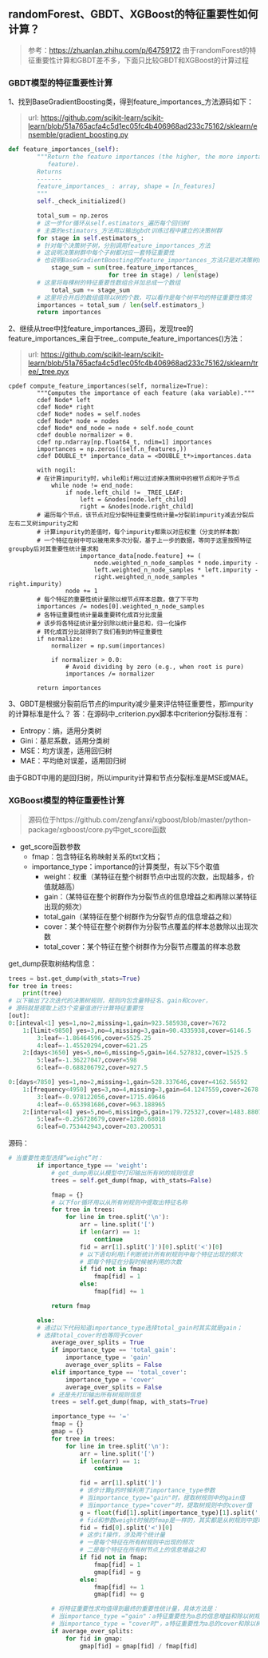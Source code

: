 ## randomForest、GBDT、XGBoost的特征重要性如何计算？
> 参考：https://zhuanlan.zhihu.com/p/64759172
> 由于randomForest的特征重要性计算和GBDT差不多，下面只比较GBDT和XGBoost的计算过程

### GBDT模型的特征重要性计算
1、找到BaseGradientBoosting类，得到feature_importances_方法源码如下：
> url: https://github.com/scikit-learn/scikit-learn/blob/51a765acfa4c5d1ec05fc4b406968ad233c75162/sklearn/ensemble/gradient_boosting.py

```python
def feature_importances_(self):
        """Return the feature importances (the higher, the more important the
           feature).
        Returns
        -------
        feature_importances_ : array, shape = [n_features]
        """
        self._check_initialized()

        total_sum = np.zeros
        # 这一步for循环从self.estimators_遍历每个回归树
        # 主类的estimators_方法用以输出gbdt训练过程中建立的决策树群
        for stage in self.estimators_:
        # 针对每个决策树子树，分别调用feature_importances_方法
        # 这说明决策树群中每个子树都对应一套特征重要性
        # 也说明BaseGradientBoosting的feature_importances_方法只是对决策树的feature_importances_进行变换，并非最原始的逻辑
            stage_sum = sum(tree.feature_importances_
                            for tree in stage) / len(stage)
        # 这里将每棵树的特征重要性数组合并加总成一个数组
            total_sum += stage_sum
        # 这里将合并后的数组值除以树的个数，可以看作是每个树平均的特征重要性情况
        importances = total_sum / len(self.estimators_)
        return importances
```
2、继续从tree中找feature_importances_源码，发现tree的feature_importances_来自于tree_.compute_feature_importances()方法：
> url: https://github.com/scikit-learn/scikit-learn/blob/51a765acfa4c5d1ec05fc4b406968ad233c75162/sklearn/tree/_tree.pyx

```cpython
cpdef compute_feature_importances(self, normalize=True):
        """Computes the importance of each feature (aka variable)."""
        cdef Node* left
        cdef Node* right
        cdef Node* nodes = self.nodes
        cdef Node* node = nodes
        cdef Node* end_node = node + self.node_count
        cdef double normalizer = 0.
        cdef np.ndarray[np.float64_t, ndim=1] importances
        importances = np.zeros((self.n_features,))
        cdef DOUBLE_t* importance_data = <DOUBLE_t*>importances.data

        with nogil:
        # 在计算impurity时，while和if用以过滤掉决策树中的根节点和叶子节点
            while node != end_node:
                if node.left_child != _TREE_LEAF:
                    left = &nodes[node.left_child]
                    right = &nodes[node.right_child]
        # 遍历每个节点，该节点对应分裂特征重要性统计量=分裂前impurity减去分裂后左右二叉树impurity之和
        # 计算impurity的差值时，每个impurity都乘以对应权重（分支的样本数）
        # 一个特征在树中可以被用来多次分裂，基于上一步的数据，等同于这里按照特征groupby后对其重要性统计量求和
                    importance_data[node.feature] += (
                        node.weighted_n_node_samples * node.impurity -
                        left.weighted_n_node_samples * left.impurity -
                        right.weighted_n_node_samples * right.impurity)
                node += 1
        # 每个特征的重要性统计量除以根节点样本总数，做了下平均
        importances /= nodes[0].weighted_n_node_samples
        # 各特征重要性统计量最重要转化成百分比度量
        # 该步将各特征统计量分别除以统计量总和，归一化操作
        # 转化成百分比就得到了我们看到的特征重要性
        if normalize:
            normalizer = np.sum(importances)

            if normalizer > 0.0:
                # Avoid dividing by zero (e.g., when root is pure)
                importances /= normalizer

        return importances
```
3、GBDT是根据分裂前后节点的impurity减少量来评估特征重要性，那impurity的计算标准是什么？
答：在源码中_criterion.pyx脚本中criterion分裂标准有：
+ Entropy：熵，适用分类树
+ Gini：基尼系数，适用分类树
+ MSE：均方误差，适用回归树
+ MAE：平均绝对误差，适用回归树

由于GBDT中用的是回归树，所以impurity计算和节点分裂标准是MSE或MAE。
	


### XGBoost模型的特征重要性计算
> 源码位于https://github.com/zengfanxi/xgboost/blob/master/python-package/xgboost/core.py中get_score函数
> 
+ get_score函数参数
	+ fmap：包含特征名称映射关系的txt文档；
	+ importance_type：importance的计算类型，有以下5个取值
		+ weight：权重（某特征在整个树群节点中出现的次数，出现越多，价值就越高）
		+ gain：（某特征在整个树群作为分裂节点的信息增益之和再除以某特征出现的频次）
		+ total_gain（某特征在整个树群作为分裂节点的信息增益之和）
		+ cover：某个特征在整个树群作为分裂节点覆盖的样本总数除以出现次数
		+ total_cover：某个特征在整个树群作为分裂节点覆盖的样本总数

get_dump获取树结构信息：
```python
trees = bst.get_dump(with_stats=True)
for tree in trees:
    print(tree)
# 以下输出了2次迭代的决策树规则，规则内包含量特征名、gain和cover，
# 源码就是提取上述3个变量值进行计算特征重要性
[out]:
0:[inteval<1] yes=1,no=2,missing=1,gain=923.585938,cover=7672
	1:[limit<9850] yes=3,no=4,missing=3,gain=90.4335938,cover=6146.5
		3:leaf=-1.86464596,cover=5525.25
		4:leaf=-1.45520294,cover=621.25
	2:[days<3650] yes=5,no=6,missing=5,gain=164.527832,cover=1525.5
		5:leaf=-1.36227047,cover=598
		6:leaf=-0.688206792,cover=927.5

0:[days<7850] yes=1,no=2,missing=1,gain=528.337646,cover=4162.56592
	1:[frequency<4950] yes=3,no=4,missing=3,gain=64.1247559,cover=2678.6853
		3:leaf=-0.978122056,cover=1715.49646
		4:leaf=-0.653981686,cover=963.188965
	2:[interval<4] yes=5,no=6,missing=5,gain=179.725327,cover=1483.88074
		5:leaf=-0.256728679,cover=1280.68018
		6:leaf=0.753442943,cover=203.200531
```

源码：
```python
# 当重要性类型选择“weight”时：
        if importance_type == 'weight':
            # get_dump用以从模型中打印输出所有树的规则信息
            trees = self.get_dump(fmap, with_stats=False)

            fmap = {}
            # 以下for循环用以从所有树规则中提取出特征名称
            for tree in trees:
                for line in tree.split('\n'):
                    arr = line.split('[')
                    if len(arr) == 1:
                        continue
                    fid = arr[1].split(']')[0].split('<')[0]
                    # 以下语句利用if判断统计所有树规则中每个特征出现的频次
                    # 即每个特征在分裂时候被利用的次数
                    if fid not in fmap:
                        fmap[fid] = 1
                    else:
                        fmap[fid] += 1

            return fmap

        else:
        # 通过以下代码知道importance_type选择total_gain时其实就是gain；
        # 选择total_cover时也等同于cover
            average_over_splits = True
            if importance_type == 'total_gain':
                importance_type = 'gain'
                average_over_splits = False
            elif importance_type == 'total_cover':
                importance_type = 'cover'
                average_over_splits = False
            # 还是先打印输出所有树规则信息
            trees = self.get_dump(fmap, with_stats=True)

            importance_type += '='
            fmap = {}
            gmap = {}
            for tree in trees:
                for line in tree.split('\n'):
                    arr = line.split('[')
                    if len(arr) == 1:
                        continue

                    fid = arr[1].split(']')
                    # 该步计算g的时候利用了importance_type参数
                    # 当importance_type="gain"时，提取树规则中的gain值
                    # 当importance_type="cover"时，提取树规则中的cover值
                    g = float(fid[1].split(importance_type)[1].split(',')[0])
                    # fid和参数weight时候的fmap是一样的，其实都是从树规则中提取到的特征名称列表
                    fid = fid[0].split('<')[0]
                    # 这步if操作，涉及两个统计量
                    # 一是每个特征在所有树规则中出现的频次
                    # 二是每个特征在所有树节点上的信息增益之和
                    if fid not in fmap:
                        fmap[fid] = 1
                        gmap[fid] = g
                    else:
                        fmap[fid] += 1
                        gmap[fid] += g

            # 将特征重要性求均值得到最终的重要性统计量，具体方法是：
            # 当importance_type ="gain"：a特征重要性为a总的信息增益和除以树规则中a特征出现的总频次
            # 当importance_type = "cover时"，a特征重要性为a总的cover和除以树规则中a特征出现的总频次
            if average_over_splits:
                for fid in gmap:
                    gmap[fid] = gmap[fid] / fmap[fid]

```










